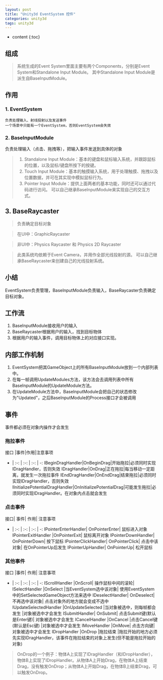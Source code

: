 ```yaml
---
layout: post
title: "Unity3d EventSystem 控件"
categories: unity3d
tags: unity3d
---
```


* content
{:toc}


## 组成
>系统生成的Event System里面主要有两个Components，分别是Event System和Standalone Input Module。
>其中Standalone Input Module是派生自BaseInputModule。

## 作用
### 1. EventSystem
    负责处理输入、射线投射以及发送事件
    一个场景中只能有一个EventSystem，否则EventSystem会失效

### 2. BaseInputModule
负责处理输入（点击、拖拽等），把输入事件发送到具体的对象
>1. Standalone Input Module：基本的键盘和鼠标输入系统，并跟踪鼠标的位置，以及鼠标/键盘所按下的按键。
>2. Touch Input Module：基本的触摸输入系统，用于处理触摸、拖拽以及位置数据，并可在其实现中模拟鼠标行为。
>3. Pointer Input Module：提供上面两者的基本功能，同时还可以通过代码进行访问。
可以自己继承BaseInputModule来实现自己的交互方式。

## 3. BaseRaycaster
>负责确定目标对象

>在UI中：GraphicRaycaster

>非UI中：Physics Raycaster 和 Physics 2D Raycaster

>此类系统均依赖于Event Camera，并用作全部光线投射的源。
可以自己继承BaseRaycaster来创建自己的光线投射系统。

## 小结
EventSystem负责管理，BaseInputModule负责输入，BaseRaycaster负责确定目标对象。


## 工作流

1. BaseInputModule接收用户的输入
2. BaseRaycaster根据用户的输入，找到目标物体
3. 根据用户的输入事件，调用目标物体上的对应接口实现。

## 内部工作机制

1. EventSystem把其GameObject上的所有BaseInputModule放到一个内部列表中。
2. 在每一帧调用UpdateModules方法，该方法会去调用列表中所有BaseInputModule的UpdateModule方法。
3. 在UpdateModule方法中，BaseInputModule会把自己的状态修改为"Updated"，之后BaseInputModule的Process接口才会被调用

## 事件
事件都必须在对象内操作才会发生

### 拖拉事件

接口 |事件|作用|注意事项
- | :-: | :-: | :-: | -:
IBeginDragHandler|OnBeginDrag|开始拖拉|必须同时实现IDragHandler，否则失效
IDragHandler|OnDrag|正在拖拉|每当移动一定距离，就发生一次拖拉事件
IEndDragHandler|OnEndDrag|结束拖拉|必须同时实现IDragHandler，否则失效
IInitializePotentialDragHandler|OnInitializePotentialDrag|可能发生拖拉|必须同时实现IDragHandler。在对象内点击就会发生

### 点击事件
接口|	事件|	作用|	注意事项
- | :-: | :-: | :-: | -:
IPointerEnterHandler|	OnPointerEnter|	鼠标进入对象
IPointerExitHandler	|OnPointerExit|	鼠标离开对象
IPointerDownHandler|	OnPointerDown|	按下鼠标
IPointerClickHandler|	OnPointerClick|	点击中该对象|	在OnPointerUp后发生
IPointerUpHandler|	OnPointerUp|	松开鼠标

### 其他事件
接口	|事件|	作用|	注意事项
- | :-: | :-: | :-: | -:
IScrollHandler	|OnScroll|	操作鼠标中间的滚轮|
ISelectHandler	|OnSelect	|当EventSystem选中该对象|	使用EventSystem中的SetSelectedGameObject方法来选中
IDeselectHandler|	OnDeselect|	不再选中该对象|	点击对象外的地方就会变成不选中
IUpdateSelectedHandler	|OnUpdateSelected	|当对象被选中，则每帧都会发生	|对象被选中才会发生
ISubmitHandler|	OnSubmit|	点击Submit键(默认是Enter键)|	对象被选中才会发生
ICancelHandler	|OnCancel	|点击Cancel键(默认是Esc键)	|对象被选中才会发生
IMoveHandler	|OnMove|	点击方向键|	对象被选中才会发生
IDropHandler	|OnDrop	|拖拉结束	|拖拉开始的地方必须先实现IDragHandler，该事件在拖拉结束的对象上发生(但不能是拖拉开始的对象)
>OnDrop的一个例子：物体A上实现了IDragHandler（和IDropHandler），物体B上实现了IDropHandler。从物体A上开始Drag，在物体A上结束Drag，没有触发OnDrop；从物体A上开始Drag，在物体B上结束Drag，可以触发OnDrop。


